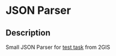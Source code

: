 # JSON Parser

## Description

Small JSON Parser for [test task](https://drive.google.com/file/d/1gmxkKqWpEjkRC6G0tiSqcxYYAR_ch7zx/view) from 2GIS
